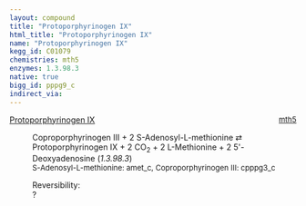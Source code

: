 ```yaml
---
layout: compound
title: "Protoporphyrinogen IX"
html_title: "Protoporphyrinogen IX"
name: "Protoporphyrinogen IX"
kegg_id: C01079
chemistries: mth5
enzymes: 1.3.98.3
native: true
bigg_id: pppg9_c
indirect_via:
---
```

<dl><dt class="rs-product"><a class="link-dark" data-bs-html="true" data-bs-title="KEGG: C01079" data-bs-toggle="tooltip" href="{{ site.url }}{{ site.baseurl }}/compounds/C01079">Protoporphyrinogen IX</a><span style="float: right; max-width: 40%"><a class="link-dark opacity-50" href="{{ site.url }}{{ site.baseurl }}/chemistries/mth5" style="font-size: small; word-wrap: anywhere;">mth5</a></span></dt><dd><p>Coproporphyrinogen III + 2 S-Adenosyl-L-methionine ⇄ Protoporphyrinogen IX + 2 CO<sub>2</sub> + 2 L-Methionine + 2 5'-Deoxyadenosine (<i>1.3.98.3</i>)<br/><span style="font-size: small;"><span data-bs-html="true" data-bs-title="KEGG: C00019" data-bs-toggle="tooltip">S-Adenosyl-L-methionine</span>: amet_c, <span data-bs-html="true" data-bs-title="KEGG: C03263" data-bs-toggle="tooltip">Coproporphyrinogen III</span>: cpppg3_c</span><br/><div class="reversibility_info">Reversibility: <div class="progress"><div aria-valuemax="100" aria-valuemin="0" aria-valuenow="0" class="progress-bar bg-light" role="progressbar" style="width: 100%"></div></div><span>?</span><div class="progress"><div aria-valuemax="10" aria-valuemin="0" aria-valuenow="0" class="progress-bar bg-light" role="progressbar" style="width: 100%"></div></div></div></p><dl></dl></dd></dl>